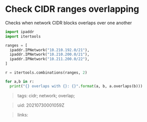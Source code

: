 # Check CIDR ranges overlapping

Checks when network CIDR blocks overlaps over one another

```python
import ipaddr
import itertools

ranges = [
  ipaddr.IPNetwork("10.210.192.0/21"),
  ipaddr.IPNetwork("10.210.200.0/21"),
  ipaddr.IPNetwork("10.211.200.0/22"),
]

r = itertools.combinations(ranges, 2)

for a,b in r:
  print("{} overlaps with {}: {}".format(a, b, a.overlaps(b)))

```

> tags: cidr; network; overlap;

> uid: 20210730001059Z

> links: 

